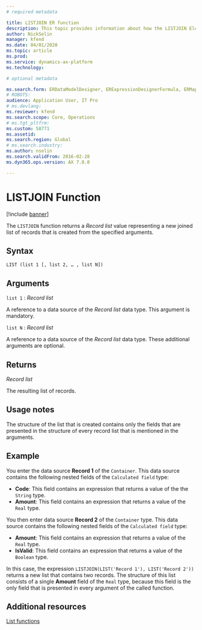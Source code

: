 ```yaml
---
# required metadata

title: LISTJOIN ER function
description: This topic provides information about how the LISTJOIN Electronic reporting (ER) function is used.
author: NickSelin
manager: kfend
ms.date: 04/01/2020
ms.topic: article
ms.prod: 
ms.service: dynamics-ax-platform
ms.technology: 

# optional metadata

ms.search.form: ERDataModelDesigner, ERExpressionDesignerFormula, ERMappedFormatDesigner, ERModelMappingDesigner
# ROBOTS: 
audience: Application User, IT Pro
# ms.devlang: 
ms.reviewer: kfend
ms.search.scope: Core, Operations
# ms.tgt_pltfrm: 
ms.custom: 58771
ms.assetid: 
ms.search.region: Global
# ms.search.industry: 
ms.author: nselin
ms.search.validFrom: 2016-02-28
ms.dyn365.ops.version: AX 7.0.0

---
```


# <a name="LISTJOIN">LISTJOIN Function</a>

[!include [banner](../includes/banner.md)]

The `LISTJOIN` function returns a *Record list* value representing a new joined list of records that is created from the specified arguments.

## Syntax

```
LIST (list 1 [, list 2, … , list N])
```

## Arguments

`list 1` : *Record list*

A reference to a data source of the *Record list* data type. This argument is mandatory.

`list N` : *Record list*

A reference to a data source of the *Record list* data type. These additional arguments are optional.

## Returns

*Record list*

The resulting list of records.

## Usage notes

The structure of the list that is created contains only the fields that are presented in the structure of every record list that is mentioned in the arguments.

## Example

You enter the data source **Record 1** of the `Container`. This data source contains the following nested fields of the `Calculated field` type:

-	**Code**: This field contains an expression that returns a value of the the `String` type.
-	**Amount**: This field contains an expression that returns a value of the `Real` type.

You then enter data source **Record 2** of the `Container` type. This data source contains the following nested fields of the `Calculated field` type:

-	**Amount**: This field contains an expression that returns a value of the `Real` type.
-	**IsValid**: This field contains an expression that returns a value of the `Boolean` type.

In this case, the expression `LISTJOIN(LIST('Record 1'), LIST('Record 2'))` returns a new list that contains two records. The structure of this list consists of a single **Amount** field of the `Real` type, because this field is the only field that is presented in every argument of the called function.

## Additional resources

[List functions](er-functions-category-list.md)
